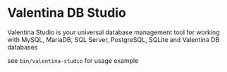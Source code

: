# Valentina DB Studio

Valentina Studio is your universal database management tool for working with MySQL, MariaDB, SQL Server, PostgreSQL, SQLite and Valentina DB databases

see `bin/valentina-studio` for usage example

